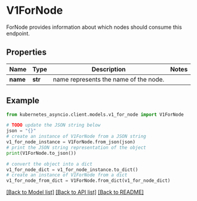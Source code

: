 # V1ForNode

ForNode provides information about which nodes should consume this endpoint.

## Properties

Name | Type | Description | Notes
------------ | ------------- | ------------- | -------------
**name** | **str** | name represents the name of the node. | 

## Example

```python
from kubernetes_asyncio.client.models.v1_for_node import V1ForNode

# TODO update the JSON string below
json = "{}"
# create an instance of V1ForNode from a JSON string
v1_for_node_instance = V1ForNode.from_json(json)
# print the JSON string representation of the object
print(V1ForNode.to_json())

# convert the object into a dict
v1_for_node_dict = v1_for_node_instance.to_dict()
# create an instance of V1ForNode from a dict
v1_for_node_from_dict = V1ForNode.from_dict(v1_for_node_dict)
```
[[Back to Model list]](../README.md#documentation-for-models) [[Back to API list]](../README.md#documentation-for-api-endpoints) [[Back to README]](../README.md)


